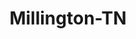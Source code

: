 ---
title: Millington-TN
slug: millington-tn
f_state:
- cms/state/tennessee.md
f_locations:
- cms/payday-loan/advance-america-2304.md
- cms/payday-loan/cash-depot-7025.md
- cms/payday-loan/cash-depot-7056.md
- cms/payday-loan/cash-depot-7058.md
- cms/payday-loan/cash-depot-7059.md
- cms/payday-loan/cash-express-7301.md
- cms/payday-loan/check-into-cash-12400.md
- cms/payday-loan/check-into-cash-of-tennesee-13602.md
- cms/payday-loan/fast-cash-17613.md
- cms/payday-loan/fast-cash-17623.md
- cms/payday-loan/golden-title-loans-llc-19070.md
- cms/payday-loan/preferred-payday-24583.md
- cms/payday-loan/th-e-cash-connection-27281.md
updated-on: '2024-05-30T13:41:28.615Z'
created-on: '2024-05-30T13:41:28.615Z'
published-on: '2024-05-30T13:54:32.469Z'
f_city: Millington
layout: '[city].html'
tags: city
---